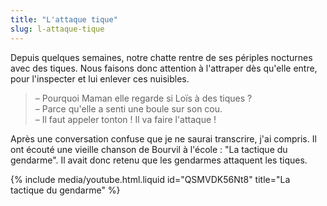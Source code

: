 ```yaml
---
title: "L'attaque tique"
slug: l-attaque-tique
---
```


Depuis quelques semaines, notre chatte rentre de ses périples nocturnes avec des
tiques. Nous faisons donc attention à l'attraper dès qu'elle entre, pour
l'inspecter et lui enlever ces nuisibles.

> – Pourquoi Maman elle regarde si Loïs à des tiques ?  
> – Parce qu'elle a senti une boule sur son cou.  
> – Il faut appeler tonton ! Il va faire l'attaque !

Après une conversation confuse que je ne saurai transcrire, j'ai compris. Il ont
écouté une vieille chanson de Bourvil à l'école : "La tactique du gendarme". Il
avait donc retenu que les gendarmes attaquent les tiques.

{% include media/youtube.html.liquid id="QSMVDK56Nt8" title="La tactique du gendarme" %}
